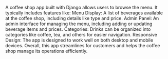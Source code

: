 A coffee shop app built with Django allows users to browse the menu. It typically includes features like:
Menu Display: A list of beverages available at the coffee shop, including details like type and price.
Admin Panel: An admin interface for managing the menu, including adding or updating beverage items and prices.
Categories: Drinks can be organized into categories like coffee, tea, and others for easier navigation.
Responsive Design: The app is designed to work well on both desktop and mobile devices.
Overall, this app streamlines for customers and helps the coffee shop manage its operations efficiently.
